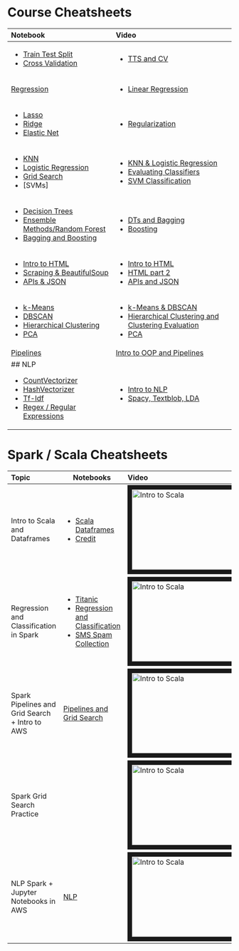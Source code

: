 # Course Cheatsheets
| Notebook | Video |
|:---|:---|
| <ul><li>[Train Test Split](http://)</li><li>[Cross Validation](http://)</li></ul> | <ul><li>[TTS and CV](https://youtu.be/-ACWQcDJmO8)</li></ul> |
| [Regression](http://) | <ul><li>[Linear Regression](https://youtu.be/oX1IxWJ93bA)</li></ul> |
| <ul><li>[Lasso](http://)</li><li>[Ridge](http://)</li><li>[Elastic Net](http://)</li></ul> | <ul><li>[Regularization](https://youtu.be/535hAN9sbvE)</li></ul> |
| <ul><li>[KNN](http://)</li><li>[Logistic Regression](http://)</li><li>[Grid Search](http://)</li><li>[SVMs]</li></ul> | <ul><li>[KNN & Logistic Regression](https://youtu.be/HalntK60F44)</li><li>[Evaluating Classifiers](https://youtu.be/hEA-2IAGQaU)</li><li>[SVM Classification](https://youtu.be/xjHEKy7cEFY)</li></ul> | 
| <ul><li>[Decision Trees](http://)</li><li>[Ensemble Methods/Random Forest](http://)</li><li>[Bagging and Boosting](http://) | <ul><li>[DTs and Bagging](https://youtu.be/MOTG2zK_WO8)</li><li>[Boosting](https://youtu.be/hTs9-I_aAHA)</li> |
| <ul><li>[Intro to HTML](http://)</li><li>[Scraping & BeautifulSoup](http://)</li><li>[APIs & JSON](http://)</li></ul> | <ul><li>[Intro to HTML](https://youtu.be/hTs9-I_aAHA?t=2h2m58s)</li><li>[HTML part 2](https://youtu.be/v5LUX42711o)</li><li>[APIs and JSON](https://youtu.be/sqZ3QjYp5z4)</li></ul> |
| <ul><li>[k-Means](http://)</li><li>[DBSCAN](http://)</li><li>[Hierarchical Clustering](http://)</li><li>[PCA](http://)</li></ul> | <ul><li>[k-Means & DBSCAN](https://youtu.be/Fzq_8ecOIkI)</li><li>[Hierarchical Clustering and Clustering Evaluation](https://youtu.be/7APWI2l7YHU)</li><li>[PCA](https://youtu.be/Twu5n-qFbKU)</li></ul> |
| [Pipelines](http://) | [Intro to OOP and Pipelines](https://youtu.be/yM8Mu9a5bMo) | 
| ## NLP <ul><li>[CountVectorizer](http://)</li><li>[HashVectorizer](http://)</li><li>[Tf-Idf](http://)</li><li>[Regex / Regular Expressions](http://)</li></ul> | <ul><li>[Intro to NLP](https://youtu.be/UzyZLXcXPvU)</li><li>[Spacy, Textblob, LDA](https://youtu.be/6CTINAd3FCI)</li></ul> |

# Spark / Scala Cheatsheets
| Topic | Notebooks | Video |
|:---|---|:---|
| Intro to Scala and Dataframes | <ul><li>[Scala Dataframes](https://cdn.rawgit.com/ggodreau/spark/riley/Scala%20and%20DataFrames.html)</li><li>[Credit](https://cdn.rawgit.com/ggodreau/spark/riley/Credit.html)</li></ul> | <a href="http://www.youtube.com/watch?feature=player_embedded&v=0tVSkyvrUbo" target="_blank"><img src="http://img.youtube.com/vi/0tVSkyvrUbo/0.jpg" alt="Intro to Scala" width="240" height="180" border="10" /></a> |
| Regression and Classification in Spark | <ul><li>[Titanic](https://cdn.rawgit.com/ggodreau/spark/riley/Titanic.html)</li><li>[Regression and Classification](https://cdn.rawgit.com/ggodreau/spark/riley/Regression%20and%20Classification%20Lecture.html)</li><li>[SMS Spam Collection](https://cdn.rawgit.com/ggodreau/spark/riley/SMSSpamCollection)</li></ul> | <a href="http://www.youtube.com/watch?feature=player_embedded&v=U2Mu_eHl9y4" target="_blank"><img src="http://img.youtube.com/vi/U2Mu_eHl9y4/0.jpg" alt="Intro to Scala" width="240" height="180" border="10" /></a> |
| Spark Pipelines and Grid Search + Intro to AWS | [Pipelines and Grid Search](https://cdn.rawgit.com/ggodreau/spark/riley/Pipelines%20and%20Grid%20Search.html) | <a href="http://www.youtube.com/watch?feature=player_embedded&v=-biwOu0HvdI" target="_blank"><img src="http://img.youtube.com/vi/-biwOu0HvdI/0.jpg" alt="Intro to Scala" width="240" height="180" border="10" /></a> |
| Spark Grid Search Practice | | <a href="http://www.youtube.com/watch?feature=player_embedded&v=adZMhrmmvFU" target="_blank"><img src="http://img.youtube.com/vi/adZMhrmmvFU/0.jpg" alt="Intro to Scala" width="240" height="180" border="10" /></a> |
| NLP Spark + Jupyter Notebooks in AWS | [NLP](https://cdn.rawgit.com/ggodreau/spark/riley/NLP.html) | <a href="http://www.youtube.com/watch?feature=player_embedded&v=klEAcYl0lPM" target="_blank"><img src="http://img.youtube.com/vi/klEAcYl0lPM/0.jpg" alt="Intro to Scala" width="240" height="180" border="10" /></a> | 
